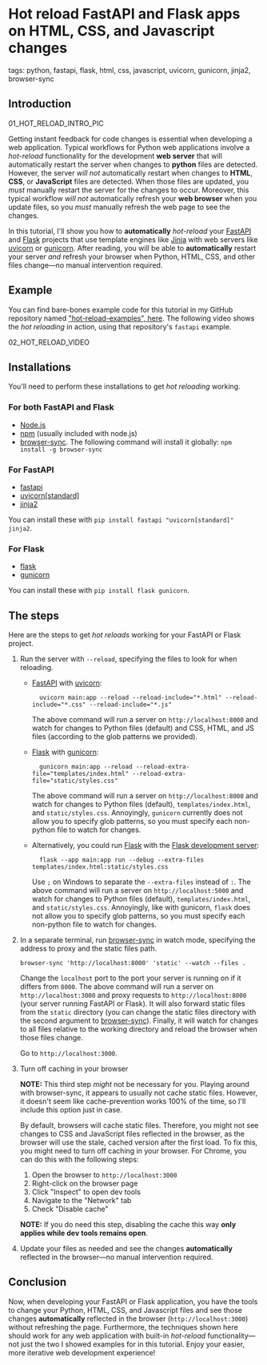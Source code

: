 # Hot reload FastAPI and Flask apps on HTML, CSS, and Javascript changes

tags: python, fastapi, flask, html, css, javascript, uvicorn, gunicorn, jinja2, browser-sync

## Introduction

01_HOT_RELOAD_INTRO_PIC

Getting instant feedback for code changes is essential when developing a web application. Typical workflows for Python web applications involve a _hot-reload_ functionality for the development **web server** that will automatically restart the server when changes to **python** files are detected. However, the server _will not_ automatically restart when changes to **HTML**, **CSS**, or **JavaScript** files are detected. When those files are updated, you _must_ manually restart the server for the changes to occur. Moreover, this typical workflow _will not_ automatically refresh your **web browser** when you update files, so you _must_ manually refresh the web page to see the changes.

In this tutorial, I'll show you how to **automatically** _hot-reload_ your [FastAPI](https://fastapi.tiangolo.com/) and [Flask](https://flask.palletsprojects.com/en/3.0.x/) projects that use template engines like [Jinja](https://jinja.palletsprojects.com/en/3.1.x/) with web servers like [uvicorn](https://www.uvicorn.org/) or [gunicorn](https://gunicorn.org/). After reading, you will be able to **automatically** restart your server _and_ refresh your browser when Python, HTML, CSS, and other files change—no manual intervention required.

## Example

You can find bare-bones example code for this tutorial in my GitHub repository named ["hot-reload-examples", here](https://github.com/VerdantFox/hot-reload-examples). The following video shows the _hot reloading_ in action, using that repository's `fastapi` example.

02_HOT_RELOAD_VIDEO

## Installations

You'll need to perform these installations to get _hot reloading_ working.

### For both FastAPI and Flask

- [Node.js](https://nodejs.org/en/)
- [npm](https://www.npmjs.com/package/npm) (usually included with node.js)
- [browser-sync](https://browsersync.io/). The following command will install it globally: `npm install -g browser-sync`

### For FastAPI

- [fastapi](https://fastapi.tiangolo.com/)
- [uvicorn[standard]](https://www.uvicorn.org/)
- [jinja2](https://jinja.palletsprojects.com/en/3.1.x/)

You can install these with `pip install fastapi "uvicorn[standard]" jinja2`.

### For Flask

- [flask](https://flask.palletsprojects.com/en/3.0.x/)
- [gunicorn](https://gunicorn.org/)

You can install these with `pip install flask gunicorn`.

## The steps

Here are the steps to get _hot reloads_ working for your FastAPI or Flask project.

1.  Run the server with `--reload`, specifying the files to look for when reloading.

    - [FastAPI](https://fastapi.tiangolo.com/) with [uvicorn](https://www.uvicorn.org/):

            uvicorn main:app --reload --reload-include="*.html" --reload-include="*.css" --reload-include="*.js"

      The above command will run a server on `http://localhost:8000` and watch for changes to Python files (default) and CSS, HTML, and JS files (according to the glob patterns we provided).

    - [Flask](https://flask.palletsprojects.com/en/3.0.x/) with [gunicorn](https://gunicorn.org/):

            gunicorn main:app --reload --reload-extra-file="templates/index.html" --reload-extra-file="static/styles.css"

      The above command will run a server on `http://localhost:8000` and watch for changes to Python files (default), `templates/index.html`, and `static/styles.css`. Annoyingly, `gunicorn` currently does not allow you to specify glob patterns, so you must specify each non-python file to watch for changes.

    - Alternatively, you could run [Flask](https://flask.palletsprojects.com/en/3.0.x/) with the [Flask development server](https://flask.palletsprojects.com/en/3.0.x/server/#development-server):

            flask --app main:app run --debug --extra-files templates/index.html:static/styles.css

      Use `;` on Windows to separate the `--extra-files` instead of `:`. The above command will run a server on `http://localhost:5000` and watch for changes to Python files (default), `templates/index.html`, and `static/styles.css`. Annoyingly, like with gunicorn, `flask` does not allow you to specify glob patterns, so you must specify each non-python file to watch for changes.

2.  In a separate terminal, run [browser-sync](https://browsersync.io/) in watch mode, specifying the address to proxy and the static files path.

        browser-sync 'http://localhost:8000' 'static' --watch --files .

    Change the `localhost` port to the port your server is running on if it differs from `8000`. The above command will run a server on `http://localhost:3000` and proxy requests to `http://localhost:8000` (your server running FastAPI or Flask). It will also forward static files from the `static` directory (you can change the static files directory with the second argument to [browser-sync](https://browsersync.io/)). Finally, it will watch for changes to all files relative to the working directory and reload the browser when those files change.

    Go to `http://localhost:3000`.

3.  Turn off caching in your browser

    **NOTE:** This third step _might_ not be necessary for you. Playing around with browser-sync, it appears to usually not cache static files. However, it doesn't seem like cache-prevention works 100% of the time, so I'll include this option just in case.

    By default, browsers will cache static files. Therefore, you might not see changes to CSS and JavaScript files reflected in the browser, as the browser will use the stale, cached version after the first load. To fix this, you might need to turn off caching in your browser. For Chrome, you can do this with the following steps:

    1. Open the browser to `http://localhost:3000`
    2. Right-click on the browser page
    3. Click "Inspect" to open dev tools
    4. Navigate to the "Network" tab
    5. Check "Disable cache"

    **NOTE:** If you do need this step, disabling the cache this way **only applies while dev tools remains open**.

4.  Update your files as needed and see the changes **automatically** reflected in the browser—no manual intervention required.

## Conclusion

Now, when developing your FastAPI or Flask application, you have the tools to change your Python, HTML, CSS, and Javascript files and see those changes **automatically** reflected in the browser (`http://localhost:3000`) without refreshing the page. Furthermore, the techniques shown here should work for any web application with built-in _hot-reload_ functionality—not just the two I showed examples for in this tutorial. Enjoy your easier, more iterative web development experience!

